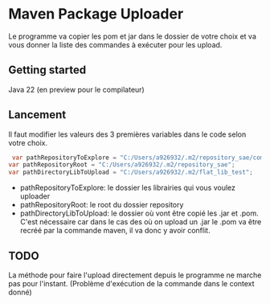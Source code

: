 # Maven Package Uploader

Le programme va copier les pom et jar dans le dossier de votre choix et va vous donner la liste des commandes à exécuter
pour les upload.

## Getting started

Java 22 (en preview pour le compilateur)

## Lancement

Il faut modifier les valeurs des 3 premières variables dans le code selon votre choix.

```java
 var pathRepositoryToExplore = "C:/Users/a926932/.m2/repository_sae/com/worldline/edoc";
var pathRepositoryRoot = "C:/Users/a926932/.m2/repository_sae";
var pathDirectoryLibToUpload = "C:/Users/a926932/.m2/flat_lib_test";


```

- pathRepositoryToExplore: le dossier les librairies qui vous voulez uploader
- pathRepositoryRoot: le root du dossier repository
- pathDirectoryLibToUpload: le dossier où vont être copié les .jar et .pom. C'est nécessaire car dans le cas des où on
  upload un .jar le .pom va être recréé par la commande maven, il va donc y avoir conflit.

## TODO

La méthode pour faire l'upload directement depuis le programme ne marche pas pour l'instant. (Problème d'exécution de la
commande dans le context donné)